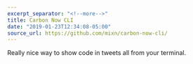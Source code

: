 ```yaml
---
excerpt_separator: "<!--more-->"
title: Carbon Now CLI
date: "2019-01-23T12:34:08-05:00"
source_url: https://github.com/mixn/carbon-now-cli/
---
```


Really nice way to show code in tweets all from your terminal.
